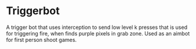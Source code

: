 # Triggerbot
A trigger bot that uses interception to send low level k presses that is used for triggering fire, when finds purple pixels in grab zone. Used as an aimbot for first person shoot games.
